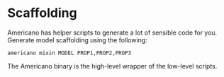 # Scaffolding

Americano has helper scripts to generate a lot of sensible code for you.
Generate model scaffolding using the following:

    americano mixin MODEL PROP1,PROP2,PROP3

The Americano binary is the high-level wrapper of the low-level scripts.
